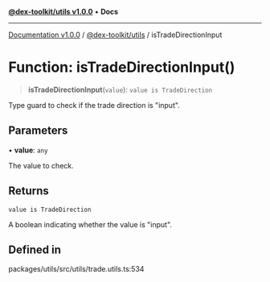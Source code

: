 [**@dex-toolkit/utils v1.0.0**](../README.md) • **Docs**

***

[Documentation v1.0.0](../../../packages.md) / [@dex-toolkit/utils](../README.md) / isTradeDirectionInput

# Function: isTradeDirectionInput()

> **isTradeDirectionInput**(`value`): `value is TradeDirection`

Type guard to check if the trade direction is "input".

## Parameters

• **value**: `any`

The value to check.

## Returns

`value is TradeDirection`

A boolean indicating whether the value is "input".

## Defined in

packages/utils/src/utils/trade.utils.ts:534
